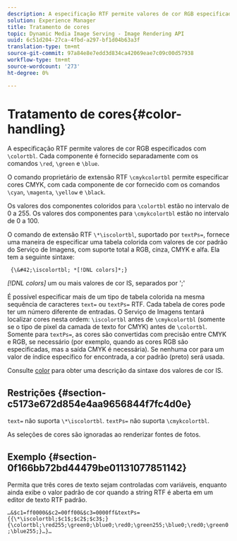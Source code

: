 ```yaml
---
description: A especificação RTF permite valores de cor RGB especificados com &bsol;colortbl. Cada componente é fornecido separadamente com os comandos &bsol;red, &bsol;green e &bsol;blue.
solution: Experience Manager
title: Tratamento de cores
topic: Dynamic Media Image Serving - Image Rendering API
uuid: 6c51d204-27ca-4fbd-a297-bf1d04b63a3f
translation-type: tm+mt
source-git-commit: 97a84e8e7edd3d834ca42069eae7c09c00d57938
workflow-type: tm+mt
source-wordcount: '273'
ht-degree: 0%

---
```



# Tratamento de cores{#color-handling}

A especificação RTF permite valores de cor RGB especificados com `\colortbl`. Cada componente é fornecido separadamente com os comandos `\red`, `\green` e `\blue`.

O comando proprietário de extensão RTF `\cmykcolortbl` permite especificar cores CMYK, com cada componente de cor fornecido com os comandos `\cyan`, `\magenta`, `\yellow` e `\black`.

Os valores dos componentes coloridos para `\colortbl` estão no intervalo de 0 a 255. Os valores dos componentes para `\cmykcolortbl` estão no intervalo de 0 a 100.

O comando de extensão RTF `\*\iscolortbl`, suportado por `textPs=`, fornece uma maneira de especificar uma tabela colorida com valores de cor padrão do Serviço de Imagens, com suporte total a RGB, cinza, CMYK e alfa. Ela tem a seguinte sintaxe:

` {\&#42;\iscolortbl; *[!DNL colors]*;}`

*[!DNL colors]* um ou mais valores de cor IS, separados por &#39;;&#39;

É possível especificar mais de um tipo de tabela colorida na mesma sequência de caracteres `text=` ou `textPs=` RTF. Cada tabela de cores pode ter um número diferente de entradas. O Serviço de Imagens tentará localizar cores nesta ordem: `\iscolortbl` antes de `\cmykcolortbl` (somente se o tipo de pixel da camada de texto for CMYK) antes de `\colortbl`. Somente para `textPs=`, as cores são convertidas com precisão entre CMYK e RGB, se necessário (por exemplo, quando as cores RGB são especificadas, mas a saída CMYK é necessária). Se nenhuma cor para um valor de índice específico for encontrada, a cor padrão (preto) será usada.

Consulte [color](/help/aem-is-ir-api/is-api/http-ref/image-serving-api-ref/c-http-protocol-reference/c-data-types/r-is-http-color.md) para obter uma descrição da sintaxe dos valores de cor IS.

## Restrições {#section-c5173e672d854e4aa9656844f7fc4d0e}

`text=` não suporta  `\*\iscolortbl`. `textPs=` não suporta  `\cmykcolortbl`.

As seleções de cores são ignoradas ao renderizar fontes de fotos.

## Exemplo {#section-0f166bb72bd44479be01131077851142}

Permita que três cores de texto sejam controladas com variáveis, enquanto ainda exibe o valor padrão de cor quando a string RTF é aberta em um editor de texto RTF padrão.

`…&$c1=ff0000&$c2=00ff00&$c3=0000ff&textPs={{\*\iscolortbl;$c1$;$c2$;$c3$;}{\colortbl;\red255;\green0;\blue0;\red0;\green255;\blue0;\red0;\green0;\blue255;}…}…`

